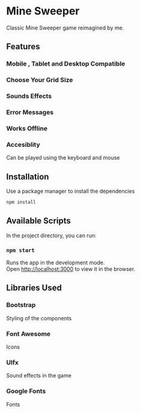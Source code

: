 # Mine Sweeper

Classic Mine Sweeper game reimagined by me.

## Features

### Mobile , Tablet and Desktop Compatible

### Choose Your Grid Size

### Sounds Effects

### Error Messages

### Works Offline

### Accesiblity

Can be played using the keyboard and mouse

## Installation

Use a package manager to install the dependencies

```bash
npm install
```

## Available Scripts

In the project directory, you can run:

### `npm start`

Runs the app in the development mode.<br />
Open [http://localhost:3000](http://localhost:3000) to view it in the browser.

## Libraries Used

### Bootstrap

Styling of the components

### Font Awesome

Icons

### UIfx

Sound effects in the game

### Google Fonts

Fonts
